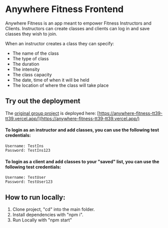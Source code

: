 # Anywhere Fitness Frontend

Anywhere Fitness is an app meant to empower Fitness Instructors and Clients. 
Instructors can create classes and clients can log in and save classes they wish to join.

When an instructor creates a class they can specify:
 - The name of the class
 - The type of class 
 - The duration
 - The intensity
 - The class capacity
 - The date, time of when it will be held
 - The location of where the class will take place

## Try out the deployment

The [original group project](https://github.com/Build-Week-Anywhere-Fitness-TT39/front-end) is deployed here: [https://anywhere-fitness-tt39-tt39.vercel.app/](https://anywhere-fitness-tt39-tt39.vercel.app/)


#### To login as an instructor and add classes, you can use the following test credentials:
```
Username: TestIns
Password: TestIns123
```

#### To login as a client and add classes to your "saved" list, you can use the following test credentials:
```
Username: TestUser
Password: TestUser123
```

## How to run locally:
1. Clone project, "cd" into the main folder.
1. Install dependencies with "npm i".
2. Run Locally with "npm start"

